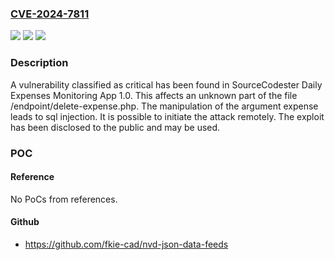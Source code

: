 ### [CVE-2024-7811](https://cve.mitre.org/cgi-bin/cvename.cgi?name=CVE-2024-7811)
![](https://img.shields.io/static/v1?label=Product&message=Daily%20Expenses%20Monitoring%20App&color=blue)
![](https://img.shields.io/static/v1?label=Version&message=%3D%201.0%20&color=brighgreen)
![](https://img.shields.io/static/v1?label=Vulnerability&message=CWE-89%20SQL%20Injection&color=brighgreen)

### Description

A vulnerability classified as critical has been found in SourceCodester Daily Expenses Monitoring App 1.0. This affects an unknown part of the file /endpoint/delete-expense.php. The manipulation of the argument expense leads to sql injection. It is possible to initiate the attack remotely. The exploit has been disclosed to the public and may be used.

### POC

#### Reference
No PoCs from references.

#### Github
- https://github.com/fkie-cad/nvd-json-data-feeds


